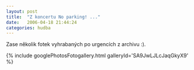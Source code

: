 ```yaml
---
layout: post
title:  "Z koncertu No parking! ..."
date:   2006-04-18 21:44:24
categories: hudba
---
```


Zase několik fotek vyhrabaných po urgencích z archivu :).

{% include googlePhotosFotogallery.html galleryId='SA9JwLJLcJaqGkyX9' %}